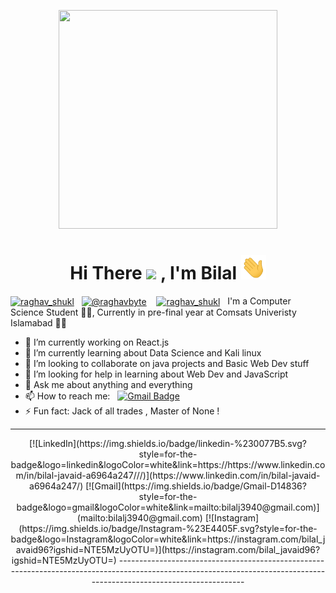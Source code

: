 <p align="Center" ><img src="https://camo.githubusercontent.com/3b7c592ede97b6138ffd4b1cc1541c2f3b11fd39/687474703a2f2f33312e6d656469612e74756d626c722e636f6d2f31376665613932306666333665663466356238373764353231366137616164392f74756d626c725f6d6f39786a65387a5a34317163626975666f315f313238302e676966" height="350px" width ="350px"></p>


<h1 align="Center">  Hi There <img src="https://media.giphy.com/media/WUlplcMpOCEmTGBtBW/giphy.gif" width="40px"> , I'm Bilal <img src="https://raw.githubusercontent.com/ABSphreak/ABSphreak/master/gifs/Hi.gif" width="40px" /> </h1>
<a href="https://www.linkedin.com/in/bilal-javaid-a6964a247/" target="_blank"><img align="center" src="https://cdn.jsdelivr.net/npm/simple-icons@3.1.0/icons/linkedin.svg" alt="raghav_shukl" height="25" width="25" /></a>&nbsp;&nbsp;
<a href="https://bilal3940.github.io/Bilal/" target="_blank"><img align="center" src="https://cdn.jsdelivr.net/npm/simple-icons@3.0.1/icons/dev-dot-to.svg" alt="@raghavbyte" height="25" width="25" /></a> &nbsp;&nbsp;
<a href="https://instagram.com/bilal_javaid96" target="_blank"><img align="center" src="https://cdn.jsdelivr.net/npm/simple-icons@3.0.1/icons/instagram.svg" alt="raghav_shukl" height="25" width="25" /></a>&nbsp;&nbsp;
I'm a Computer Science Student  👨‍💻, Currently in pre-final year  at Comsats Univeristy Islamabad 👨‍🎓

- 🔭 I’m currently working on React.js 
- 🌱 I’m currently learning about Data Science and Kali linux 
- 👯 I’m looking to collaborate on java projects and Basic Web Dev stuff
- 🤔 I’m looking for help in learning about Web Dev and JavaScript 
- 💬 Ask me about anything and everything 
- 📫 How to reach me: &nbsp;&nbsp;[![Gmail Badge](https://img.shields.io/badge/-Gmail-c14438?style=flat-square&logo=Gmail&logoColor=white&link=mailto:bilalj3940@gmail.com)](mailto:bilalj3940gmail.com)
- ⚡ Fun fact: Jack of all trades , Master of None ! 

-----------------------------------------------------------------------------------------------------------------------------------------------------------------------
<p align="center">
[![LinkedIn](https://img.shields.io/badge/linkedin-%230077B5.svg?style=for-the-badge&logo=linkedin&logoColor=white&link=https://https://www.linkedin.com/in/bilal-javaid-a6964a247///)](https://www.linkedin.com/in/bilal-javaid-a6964a247/)  [![Gmail](https://img.shields.io/badge/Gmail-D14836?style=for-the-badge&logo=gmail&logoColor=white&link=mailto:bilalj3940@gmail.com)](mailto:bilalj3940@gmail.com)  [![Instagram](https://img.shields.io/badge/Instagram-%23E4405F.svg?style=for-the-badge&logo=Instagram&logoColor=white&link=https://instagram.com/bilal_javaid96?igshid=NTE5MzUyOTU=)](https://instagram.com/bilal_javaid96?igshid=NTE5MzUyOTU=) 
-----------------------------------------------------------------------------------------------------------------------------------------------------------------------
